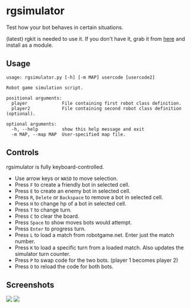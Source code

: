 rgsimulator
===========

Test how your bot behaves in certain situations. 

(latest) rgkit is needed to use it. If you don't have it, grab it from [here](https://github.com/WhiteHalmos/rgkit) and install as a module. 

Usage
----

    
    usage: rgsimulator.py [-h] [-m MAP] usercode [usercode2]
    
    Robot game simulation script.
    
    positional arguments:
      player             File containing first robot class definition.
      player2            File containing second robot class definition (optional).
    
    optional arguments:
      -h, --help         show this help message and exit
      -m MAP, --map MAP  User-specified map file.


Controls
----

rgsimulator is fully keyboard-controlled.

* Use arrow keys or `WASD` to move selection.
* Press `F` to create a friendly bot in selected cell. 
* Press `E` to create an enemy bot in selected cell. 
* Press `R`, `Delete` or `Backspace` to remove a bot in selected cell. 
* Press `H` to change hp of a bot in selected cell. 
* Press `T` to change turn.
* Press `C` to clear the board. 
* Press `Space` to show moves bots would attempt.
* Press `Enter` to progress turn. 
* Press `L` to load a match from robotgame.net. Enter just the match number. 
* Press `K` to load a specific turn from a loaded match. Also updates the simulator turn counter.
* Press `P` to swap code for the two bots. (player 1 becomes player 2)
* Press `O` to reload the code for both bots. 

Screenshots
----

![](http://i.imgur.com/SNT2dUN.png)
![](http://i.imgur.com/RN8KntI.png)

